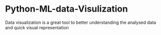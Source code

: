 # Python-ML-data-Visulization
Data visualization is a great tool to better understanding the analysed data and quick visual representation
